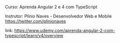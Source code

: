 Curso: Aprenda Angular 2 e 4 com TypeScript

Instrutor: Plínio Naves - Desenvolvedor Web e Mobile
           https://twitter.com/plinionaves

link: https://www.udemy.com/aprenda-angular-2-com-typescript/learn/v4/overview
